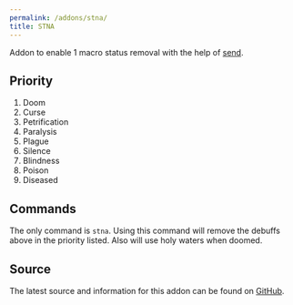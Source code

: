 ```yaml
---
permalink: /addons/stna/
title: STNA
---
```


Addon to enable 1 macro status removal with the help of [send](../send/).

## Priority

1. Doom
2. Curse
3. Petrification
4. Paralysis
5. Plague
6. Silence
7. Blindness
8. Poison
9. Diseased

## Commands

The only command is `stna`. Using this command will remove the debuffs above in the priority listed. Also will use holy waters when doomed.

## Source
The latest source and information for this addon can be found on [GitHub](https://github.com/Windower/Lua/tree/live/addons/stna).

